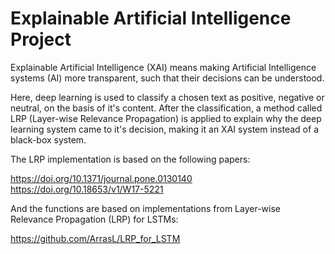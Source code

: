 # Explainable Artificial Intelligence Project
Explainable Artificial Intelligence (XAI) means making Artificial Intelligence systems (AI) more transparent, such that their decisions can be understood. 

Here, deep learning is used to classify a chosen text as positive, negative or neutral, on the basis of it's content. After the classification, a method called LRP (Layer-wise Relevance Propagation) is applied to explain why the deep learning system came to it's decision, making it an XAI system instead of a black-box system.

The LRP implementation is based on the following papers:

https://doi.org/10.1371/journal.pone.0130140
<br>https://doi.org/10.18653/v1/W17-5221

And the functions are based on implementations from Layer-wise Relevance Propagation (LRP) for LSTMs:

https://github.com/ArrasL/LRP_for_LSTM
